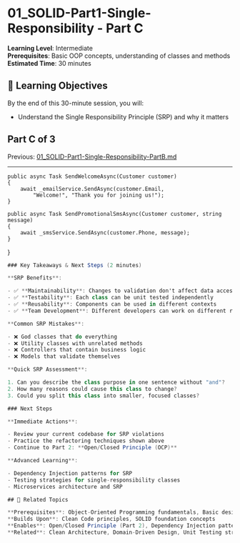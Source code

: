 # 01_SOLID-Part1-Single-Responsibility - Part C

**Learning Level**: Intermediate  
**Prerequisites**: Basic OOP concepts, understanding of classes and methods  
**Estimated Time**: 30 minutes  

## 🎯 Learning Objectives

By the end of this 30-minute session, you will:

- Understand the Single Responsibility Principle (SRP) and why it matters

## Part C of 3

Previous: [01_SOLID-Part1-Single-Responsibility-PartB.md](01_SOLID-Part1-Single-Responsibility-PartB.md)

---

    public async Task SendWelcomeAsync(Customer customer)
    {
        await _emailService.SendAsync(customer.Email, 
            "Welcome!", "Thank you for joining us!");
    }
    
    public async Task SendPromotionalSmsAsync(Customer customer, string message)
    {
        await _smsService.SendAsync(customer.Phone, message);
    }
}

```csharp
### Key Takeaways & Next Steps (2 minutes)

**SRP Benefits**:

- ✅ **Maintainability**: Changes to validation don't affect data access
- ✅ **Testability**: Each class can be unit tested independently
- ✅ **Reusability**: Components can be used in different contexts
- ✅ **Team Development**: Different developers can work on different responsibilities

**Common SRP Mistakes**:

- ❌ God classes that do everything
- ❌ Utility classes with unrelated methods
- ❌ Controllers that contain business logic
- ❌ Models that validate themselves

**Quick SRP Assessment**:

1. Can you describe the class purpose in one sentence without "and"?
2. How many reasons could cause this class to change?
3. Could you split this class into smaller, focused classes?

### Next Steps

**Immediate Actions**:

- Review your current codebase for SRP violations
- Practice the refactoring techniques shown above
- Continue to Part 2: **Open/Closed Principle (OCP)**

**Advanced Learning**:

- Dependency Injection patterns for SRP
- Testing strategies for single-responsibility classes
- Microservices architecture and SRP

## 🔗 Related Topics

**Prerequisites**: Object-Oriented Programming fundamentals, Basic design patterns  
**Builds Upon**: Clean Code principles, SOLID foundation concepts  
**Enables**: Open/Closed Principle (Part 2), Dependency Injection patterns  
**Related**: Clean Architecture, Domain-Driven Design, Unit Testing strategies


